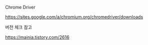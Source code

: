 Chrome Driver

https://sites.google.com/a/chromium.org/chromedriver/downloads



버전 체크 참고

https://mainia.tistory.com/2616
